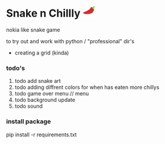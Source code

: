# Snake n Chillly ![chilly](https://github.com/leifWoe/snake_n_chilly/blob/master/graphics/chilly.png)

nokia like snake game 

to try out and work with python / "professional" dir's 
-  creating a grid (kinda)

### todo's
1. todo add snake art
2. todo adding diffrent colors for when has eaten more chillys
3. todo game over menu // menu
4. todo background update
5. todo sound

### install package
pip install -r requirements.txt
